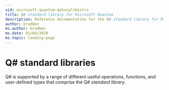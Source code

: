 ```yaml
---
uid: microsoft.quantum.qsharplibintro
title: Q# standard library for Microsoft Quantum
description: Reference documentation for the Q# standard library for Microsoft Quantum
author: bradben
ms.author: bradben
ms.date: 03/04/2020
ms.topic: landing-page
---
```



# Q# standard libraries #

Q# is supported by a range of different useful operations, functions, and user-defined types that comprise the Q# *standard library*.
